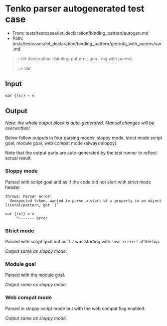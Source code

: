 # Tenko parser autogenerated test case

- From: tests/testcases/let_declaration/binding_pattern/autogen.md
- Path: tests/testcases/let_declaration/binding_pattern/gen/obj_with_parens/var.md

> :: let declaration : binding pattern : gen : obj with parens
>
> ::> var

## Input


`````js
var {(x)} = v
`````

## Output

_Note: the whole output block is auto-generated. Manual changes will be overwritten!_

Below follow outputs in four parsing modes: sloppy mode, strict mode script goal, module goal, web compat mode (always sloppy).

Note that the output parts are auto-generated by the test runner to reflect actual result.

### Sloppy mode

Parsed with script goal and as if the code did not start with strict mode header.

`````
throws: Parser error!
  Unexpected token, wanted to parse a start of a property in an object literal/pattern, got `(`

var {(x)} = v
     ^------- error
`````

### Strict mode

Parsed with script goal but as if it was starting with `"use strict"` at the top.

_Output same as sloppy mode._

### Module goal

Parsed with the module goal.

_Output same as sloppy mode._

### Web compat mode

Parsed in sloppy script mode but with the web compat flag enabled.

_Output same as sloppy mode._
